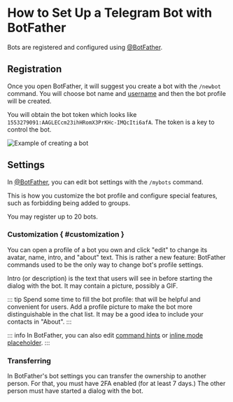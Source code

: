 # How to Set Up a Telegram Bot with BotFather

Bots are registered and configured using [@BotFather](https://t.me/BotFather).

## Registration

Once you open BotFather, it will suggest you create a bot with the `/newbot` command.
You will choose bot name and [username](./usernames) and then the bot profile will be created.

You will obtain the bot token which looks like `1553279091:AAGLECcm23ihHRomX3PrKHc-IMQcIti6afA`.
The token is a key to control the bot.

![Example of creating a bot](/pictures/ru/botfather.png)

## Settings

In [@BotFather](https://t.me/BotFather), you can edit bot settings with the `/mybots` command.

This is how you customize the bot profile and configure special features, such as
forbidding being added to groups.

You may register up to 20 bots.

### Customization { #customization }

You can open a profile of a bot you own and click "edit" to change its avatar, name, intro, and "about" text. 
This is rather a new feature: BotFather commands used to be the only way to change bot's profile settings.

Intro (or description) is the text that users will see in before starting the dialog with the bot.
It may contain a picture, possibly a GIF.

::: tip
Spend some time to fill the bot profile: that will be helpful and convenient for users.
Add a profile picture to make the bot more distinguishable in the chat list. 
It may be a good idea to include your contacts in "About".
:::

::: info
In BotFather, you can also edit [command hints](../messages/commands)
or [inline mode placeholder](../interaction/inline).
:::

### Transferring

In BotFather's bot settings you can transfer the ownership to another person. 
For that, you must have 2FA enabled (for at least 7 days.) The other person must have started 
a dialog with the bot.
